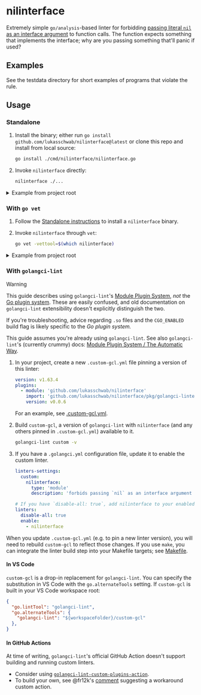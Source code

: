 # nilinterface

Extremely simple `go/analysis`-based linter for forbidding [passing literal `nil` as an interface argument](https://go.dev/tour/methods/13) to function calls. The function expects something that implements the interface; why are you passing something that'll panic if used?

## Examples

See the testdata directory for short examples of programs that violate the rule.

## Usage

### Standalone

1. Install the binary; either run `go install github.com/lukasschwab/nilinterface@latest` or clone this repo and install from local source:

    ```bash
    go install ./cmd/nilinterface/nilinterface.go
    ```

2. Invoke `nilinterface` directly:

    ```bash
    nilinterface ./...
    ```

<details><summary>Example from project root</summary>

```bash
# Standalone binary installation
go install ./cmd/nilinterface/nilinterface.go
cd ./pkg/analyzer/testdata
# Invocation
go vet -vettool=$(which nilinterface) ./...
```

</details>

### With `go vet`

1. Follow the [Standalone instructions](#Standalone) to install a `nilinterface` binary.

2. Invoke `nilinterface` through `vet`:

    ```bash
    go vet -vettool=$(which nilinterface)
    ```

<details><summary>Example from project root</summary>

```bash
# Standalone binary installation
go install ./cmd/nilinterface/nilinterface.go
cd ./pkg/analyzer/testdata
# Invocation
go vet -vettool=$(which nilinterface) ./...
```

</details>

### With `golangci-lint`

> [!WARNING]
> This guide describes using `golangci-lint`'s [Module Plugin System](https://golangci-lint.run/plugins/module-plugins), *not* the [Go plugin system](https://golangci-lint.run/plugins/go-plugins/). These are easily confused, and old documentation on `golangci-lint` extensibility doesn't explicitly distinguish the two.
>
> If you're troubleshooting, advice regarding `.so` files and the `CGO_ENABLED` build flag is likely specific to the *Go plugin system.*

This guide assumes you're already using `golangci-lint`. See also `golangci-lint`'s (currently crummy) docs: [Module Plugin System / The Automatic Way](https://golangci-lint.run/plugins/module-plugins/#the-automatic-way).

1. In your project, create a new `.custom-gcl.yml` file pinning a version of this linter:

    ```yaml
    version: v1.63.4
    plugins:
      - module: 'github.com/lukasschwab/nilinterface'
        import: 'github.com/lukasschwab/nilinterface/pkg/golangci-linter'
        version: v0.0.6
    ```

    For an example, see [.custom-gcl.yml](.custom-gcl.yml).

2. Build `custom-gcl`, a version of `golangci-lint` with `nilinterface` (and any others pinned in `.custom-gcl.yml`) available to it.

    ```bash
    golangci-lint custom -v
    ```

3. If you have a `.golangci.yml` configuration file, update it to enable the custom linter.

    ```yml
    linters-settings:
      custom:
        nilinterface:
          type: 'module'
          description: 'forbids passing `nil` as an interface argument to function calls'

    # If you have `disable-all: true`, add nilinterface to your enabled linters.
    linters:
      disable-all: true
      enable:
        - nilinterface
    ```

When you update `.custom-gcl.yml` (e.g. to pin a new linter version), you will need to rebuild `custom-gcl` to reflect those changes. If you use `make`, you can integrate the linter build step into your Makefile targets; see [Makefile](Makefile).

#### In VS Code

`custom-gcl` is a drop-in replacement for `golangci-lint`. You can specify the substitution in VS Code with the `go.alternateTools` setting. If `custom-gcl` is built in your VS Code workspace root:

```json
{
  "go.lintTool": "golangci-lint",
  "go.alternateTools": {
    "golangci-lint": "${workspaceFolder}/custom-gcl"
  },
}
```

#### In GitHub Actions

At time of writing, `golangci-lint`'s official GitHub Action doesn't support building and running custom linters.

+ Consider using [`golangci-lint-custom-plugins-action`](https://github.com/marketplace/actions/golangci-lint-custom).
+ To build your own, see @fr12k's [comment](https://github.com/golangci/golangci-lint-action/issues/1076#issuecomment-2624479984) suggesting a workaround custom action.
